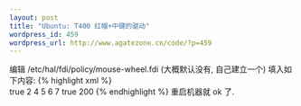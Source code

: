 ```yaml
--- 
layout: post
title: "Ubuntu: T400 红帽+中键的驱动"
wordpress_id: 459
wordpress_url: http://www.agatezone.cn/code/?p=459
---
```

编辑 /etc/hal/fdi/policy/mouse-wheel.fdi (大概默认没有, 自己建立一个)
填入如下内容:
{% highlight xml %}
<match key="info.product" string="TPPS/2 IBM TrackPoint">                       
  <merge key="input.x11_options.EmulateWheel" type="string">true</merge>
  <merge key="input.x11_options.EmulateWheelButton" type="string">2</merge>
  <merge key="input.x11_options.YAxisMapping" type="string">4 5</merge>
  <merge key="input.x11_options.XAxisMapping" type="string">6 7</merge>
  <merge key="input.x11_options.Emulate3Buttons" type="string">true</merge>
  <merge key="input.x11_options.EmulateWheelTimeout" type="string">200</merge>
</match>
{% endhighlight %}
重启机器就 ok 了.
